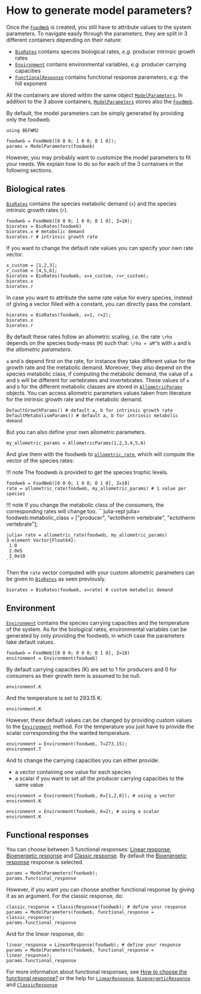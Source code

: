 # How to generate model parameters?

Once the [`FoodWeb`](@ref) is created,
you still have to attribute values to the system parameters.
To navigate easily through the parameters,
they are split in 3 different containers depending on their nature:
- [`BioRates`](@ref) contains species biological rates,
    *e.g.* producer intrinsic growth rates
- [`Environment`](@ref) contains environmental variables,
    *e.g.* producer carrying capacities
- [`FunctionalResponse`](@ref) contains functional response parameters,
    *e.g.* the hill exponent

All the containers are stored within the same object [`ModelParameters`](@ref).
In addition to the 3 above containers,
[`ModelParameters`](@ref) stores also the [`FoodWeb`](@ref).

By default, the model parameters can be simply generated by providing only the foodweb.

```@setup befwm2
using BEFWM2
```

```@example befwm2
foodweb = FoodWeb([0 0 0; 1 0 0; 0 1 0]);
params = ModelParameters(foodweb)
```

However, you may probably want to customize the model parameters to fit your needs.
We explain how to do so for each of the 3 containers in the following sections.

## Biological rates

[`BioRates`](@ref) contains the species metabolic demand (`x`)
and the species intrinsic growth rates (`r`).

```@example befwm2
foodweb = FoodWeb([0 0 0; 1 0 0; 0 1 0], Z=10);
biorates = BioRates(foodweb)
biorates.x # metabolic demand
biorates.r # intrinsic growth rate
```

If you want to change the default rate values you can specify your own rate vector.

```@example befwm2
x_custom = [1,2,3];
r_custom = [4,5,6];
biorates = BioRates(foodweb, x=x_custom, r=r_custom);
biorates.x
biorates.r
```

In case you want to attribute the same rate value for every species,
instead of giving a vector filled with a constant,
you can directly pass the constant.

```@example befwm2
biorates = BioRates(foodweb, x=1, r=2);
biorates.x
biorates.r
```

By default these rates follow an allometric scaling,
*i.e.* the rate ``\rho`` depends on the species body-mass (``M``)
such that: ``\rho = aM^b`` with ``a`` and ``b`` the *allometric parameters*.

``a`` and ``b`` depend first on the rate,
for instance they take different value for the growth rate and the metabolic demand.
Moreover, they also depend on the species metabolic class,
if computing the metabolic demand,
the value of ``a`` and ``b`` will be different for vertebrates and invertebrates.
These values of ``a`` and ``b`` for the different metabolic classes
are stored in [`AllometricParams`](@ref) objects.
You can access allometric parameters values taken from literature
for the intrinsic growth rate and the metabolic demand.

```@example befwm2
DefaultGrowthParams() # default a, b for intrinsic growth rate
DefaultMetabolismParams() # default a, b for intrinsic metabolic demand
```

But you can also define your own allometric parameters.

```@example befwm2
my_allometric_params = AllometricParams(1,2,3,4,5,6)
```

And give them with the foodweb to [`allometric_rate`](@ref),
which will compute the vector of the species rates:

!!! note
    The foodweb is provided to get the species trophic levels.

```@example befwm2
foodweb = FoodWeb([0 0 0; 1 0 0; 0 1 0], Z=10)
rate = allometric_rate(foodweb, my_allometric_params) # 1 value per species
```

!!! note
    If you change the metabolic class of the consumers,
    the corresponding rates will change too.
    ```julia-repl
    julia> foodweb.metabolic_class = ["producer", "ectotherm vertebrate", "ectotherm vertebrate"];

    julia> rate = allometric_rate(foodweb, my_allometric_params)
    3-element Vector{Float64}:
     1.0
     2.0e5
     2.0e10
    ```

Then the `rate` vector computed with your custom allometric parameters
can be given to [`BioRates`](@ref) as seen previously.

```@example befwm2
biorates = BioRates(foodweb, x=rate) # custom metabolic demand
```

## Environment

[`Environment`](@ref) contains the species carrying capacities
and the temperature of the system.
As for the biological rates,
environmental variables can be generated by only providing the foodweb,
in which case the parameters take default values.

```@example befwm2
foodweb = FoodWeb([0 0 0; 0 0 0; 0 1 0], Z=10)
environment = Environment(foodweb)
```

By default carrying capacities (K) are set to 1 for producers and 0 for consumers
as their growth term is assumed to be null.


```@example befwm2
environment.K
```

And the temperature is set to 293.15 K.

```@example befwm2
environment.K
```

However, these default values can be changed
by providing custom values to the [`Environment`](@ref) method.
For the temperature
you just have to provide the scalar corresponding the the wanted temperature.

```@example befwm2
environment = Environment(foodweb, T=273.15);
environment.T
```

And to change the carrying capacities you can either provide:
- a vector containing one value for each species
- a scalar if you want to set all the producer carrying capacities to the
same value

```@example befwm2
environment = Environment(foodweb, K=[1,2,0]); # using a vector
environment.K

environment = Environment(foodweb, K=2); # using a scalar
environment.K
```

## Functional responses

You can choose between 3 functional responses:
[Linear response](@ref), [Bioenergetic response](@ref) and [Classic response](@ref).
By default the [Bioenergetic response](@ref) response is selected.

```@example befwm2
params = ModelParameters(foodweb);
params.functional_response
```

However, if you want you can choose another functional response by giving it as an argument.
For the classic response, do:

```@example befwm2
classic_response = ClassicResponse(foodweb); # define your response
params = ModelParameters(foodweb, functional_response = classic_response);
params.functional_response
```

And for the linear response, do:
```@example befwm2
linear_response = LinearResponse(foodweb); # define your response
params = ModelParameters(foodweb, functional_response = linear_response);
params.functional_response
```

For more information about functional responses,
see [How to choose the functional response?](@ref)
or the help for [`LinearResponse`](@ref), [`BioenergeticResponse`](@ref)
and [`ClassicResponse`](@ref)
